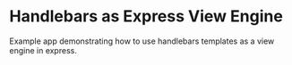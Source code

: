 # Handlebars as Express View Engine

Example app demonstrating how to use handlebars templates as a view engine in express.
